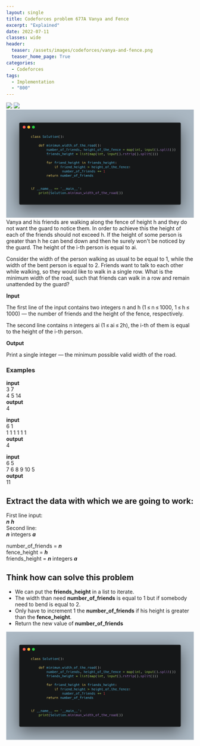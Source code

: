 ```yaml
---
layout: single
title: Codeforces problem 677A Vanya and Fence
excerpt: "Explained"
date: 2022-07-11
classes: wide
header:
  teaser: /assets/images/codeforces/vanya-and-fence.png
  teaser_home_page: True
categories:
  - Codeforces
tags:
  - Implementation
  - "800"
---
```

![](https://postimg.cc/Mfnfrkrn)
![](https://github.com/ovekz/ovekzz.github.io/blob/master/assets/images/codeforces/vanyaandfence.jpg)
![](/assets/images/codeforces/vanyaandfence.jpg)
Vanya and his friends are walking along the fence of height h and they do not want the guard to notice them. In order to achieve this the height of each of the friends should not exceed h. If the height of some person is greater than h he can bend down and then he surely won't be noticed by the guard. The height of the i-th person is equal to ai.

Consider the width of the person walking as usual to be equal to 1, while the width of the bent person is equal to 2. Friends want to talk to each other while walking, so they would like to walk in a single row. What is the minimum width of the road, such that friends can walk in a row and remain unattended by the guard?

**Input**

The first line of the input contains two integers n and h (1 ≤ n ≤ 1000, 1 ≤ h ≤ 1000) — the number of friends and the height of the fence, respectively.

The second line contains n integers ai (1 ≤ ai ≤ 2h), the i-th of them is equal to the height of the i-th person.

**Output**

Print a single integer — the minimum possible valid width of the road.


### Examples
**input**<br>
3 7<br>
4 5 14<br>
**output**<br>
4

**input**<br>
6 1<br>
1 1 1 1 1 1<br>
**output**<br>
4

**input**<br>
6 5<br>
7 6 8 9 10 5<br>
**output**<br>
11

## Extract the data with which we are going to work:

First line input:<br>
***n*** ***h***<br>
Second line:<br>
***n*** integers ***a***

number_of_friends = ***n***<br>
fence_height = ***h***<br>
friends_height = ***n*** integers ***a***

## Think how can solve this problem

- We can put the **friends_height** in a list to iterate.
- The width than need **number_of_friends** is equal to 1 but if somebody need to bend is equal to 2.
- Only have to increment 1 the **number_of_friends** if his height is greater than the **fence_height**.
- Return the new value of **number_of_friends**

<p>
<img src="/assets/images/codeforces/vanya-and-fence.png">
</p>